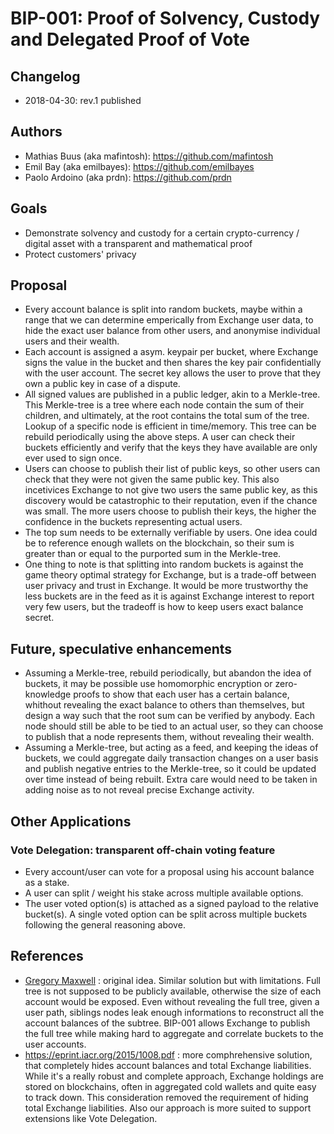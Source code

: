 # BIP-001: Proof of Solvency, Custody and Delegated Proof of Vote

## Changelog
* 2018-04-30: rev.1 published

## Authors
* Mathias Buus (aka mafintosh): https://github.com/mafintosh
* Emil Bay (aka emilbayes): https://github.com/emilbayes
* Paolo Ardoino (aka prdn): https://github.com/prdn

## Goals
* Demonstrate solvency and custody for a certain crypto-currency / digital asset with a transparent and mathematical proof
* Protect customers' privacy

## Proposal

* Every account balance is split into random buckets, maybe within a range that we can determine emperically from Exchange user data, to hide the exact user balance from other users, and anonymise individual users and their wealth.
* Each account is assigned a asym. keypair per bucket, where Exchange signs the value in the bucket and then shares the key pair confidentially with the user account. The secret key allows the user to prove that they own a public key in case of a dispute.
* All signed values are published in a public ledger, akin to a Merkle-tree. This Merkle-tree is a tree where each node contain the sum of their children, and ultimately, at the root contains the total sum of the tree. Lookup of a specific node is efficient in time/memory. This tree can be rebuild periodically using the above steps.
  A user can check their buckets efficiently and verify that the keys they have available are only ever used to sign once.
* Users can choose to publish their list of public keys, so other users can check that they were not given the same public key. This also incetivices Exchange to not give two users the same public key, as this discovery would be catastrophic to their reputation, even if the chance was small. The more users choose to publish their keys, the higher the confidence in the buckets representing actual users.
* The top sum needs to be externally verifiable by users. One idea could be to reference enough wallets on the blockchain, so their sum is greater than or equal to the purported sum in the Merkle-tree.
* One thing to note is that splitting into random buckets is against the game theory optimal strategy for Exchange, but is a trade-off between user privacy and trust in Exchange.
  It would be more trustworthy the less buckets are in the feed as it is against Exchange interest to report very few users, but the tradeoff is how to keep users exact balance secret.
  
  
## Future, speculative enhancements

* Assuming a Merkle-tree, rebuild periodically, but abandon the idea of buckets, it may be possible use homomorphic encryption or zero-knowledge proofs to show that each user has a certain balance, whithout revealing the exact balance to others than themselves, but design a way such that the root sum can be verified by anybody.
  Each node should still be able to be tied to an actual user, so they can choose to publish that a node represents them, without revealing their wealth.
* Assuming a Merkle-tree, but acting as a feed, and keeping the ideas of buckets, we could aggregate daily transaction changes on a user basis and publish negative entries to the Merkle-tree, so it could be updated over time instead of being rebuilt.
  Extra care would need to be taken in adding noise as to not reveal precise Exchange activity.
  
  
## Other Applications

### Vote Delegation: transparent off-chain voting feature

* Every account/user can vote for a proposal using his account balance as a stake.
* A user can split / weight his stake across multiple available options.
* The user voted option(s) is attached as a signed payload to the relative bucket(s). A single voted option can be split across multiple buckets following the general reasoning above.


 ## References
 
 * [Gregory Maxwell](https://github.com/gmaxwell) : original idea. Similar solution but with limitations.
 Full tree is not supposed to be publicly available, otherwise the size of each account would be exposed. Even without revealing the full tree, given a user path, siblings nodes leak enough informations to reconstruct all the account balances of the subtree.
 BIP-001 allows Exchange to publish the full tree while making hard to aggregate and correlate buckets to the user accounts.
 * https://eprint.iacr.org/2015/1008.pdf : more comphrehensive solution, that completely hides account balances and total Exchange liabilities. While it's a really robust and complete approach, Exchange holdings are stored on blockchains, often in aggregated cold wallets and quite easy to track down. This consideration removed the requirement of hiding total Exchange liabilities. Also our approach is more suited to support extensions like Vote Delegation.

